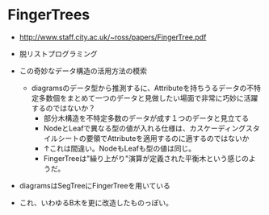# FingerTrees

- http://www.staff.city.ac.uk/~ross/papers/FingerTree.pdf
- 脱リストプログラミング
- この奇妙なデータ構造の活用方法の模索
  - diagramsのデータ型から推測するに、Attributeを持ちうるデータの不特定多数個をまとめて一つのデータと見做したい場面で非常に巧妙に活躍するのではないか？
    - 部分木構造を不特定多数のデータが成す１つのデータと見立てる
    - NodeとLeafで異なる型の値が入れる仕様は、カスケーディングスタイルシートの要領でAttributeを適用するのに適するのではないか
    - ↑これは間違い。NodeもLeafも型の値は同じ。
    - FingerTreeは"繰り上がり"演算が定義された平衡木という感じのようだ。

- diagramsはSegTreeにFingerTreeを用いている

- これ、いわゆるB木を更に改造したものっぽい。
